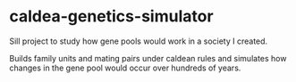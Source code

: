 # caldea-genetics-simulator
Sill project to study how gene pools would work in a society I created.

Builds family units and mating pairs under caldean rules and simulates how changes in the gene pool would occur over hundreds of years.
